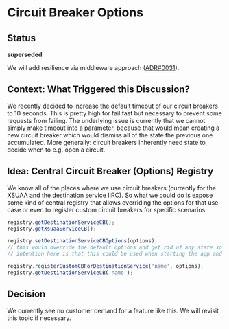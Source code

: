 # Circuit Breaker Options

## Status

**superseded**

We will add resilience via middleware approach ([ADR#0031](../0031-resilience-options.md)).

## Context: What Triggered this Discussion?

We recently decided to increase the default timeout of our circuit breakers to 10 seconds.
This is pretty high for fail fast but necessary to prevent some requests from failing.
The underlying issue is currently that we cannot simply make timeout into a parameter, because that would mean creating a new circuit breaker which would dismiss all of the state the previous one accumulated.
More generally: circuit breakers inherently need state to decide when to e.g. open a circuit.

## Idea: Central Circuit Breaker (Options) Registry

We know all of the places where we use circuit breakers (currently for the XSUAA and the destination service IIRC).
So what we could do is expose some kind of central registry that allows overriding the options for that use case or even to register custom circuit breakers for specific scenarios.

```ts
registry.getDestinationServiceCB();
registry.getXsuaaServiceCB();

registry.setDestinationServiceCBOptions(options);
// this would override the default options and get rid of any state so far.
// intention here is that this could be used when starting the app and then never again

registry.registerCustomCBForDestinationService('name', options);
registry.getDestinationServiceCB('name');
```

## Decision

We currently see no customer demand for a feature like this.
We will revisit this topic if necessary.
